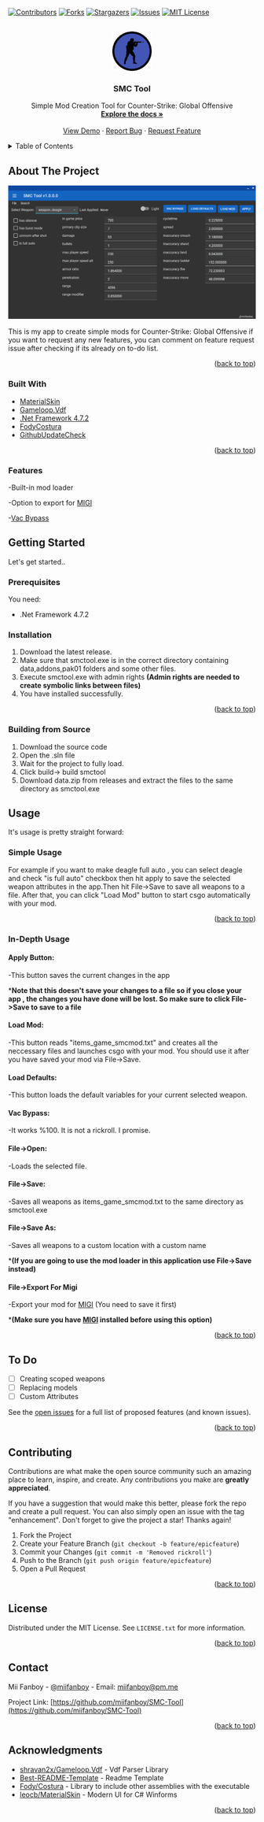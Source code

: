 <div id="top"></div>
<!--
*** Thanks for checking out the Best-README-Template. If you have a suggestion
*** that would make this better, please fork the repo and create a pull request
*** or simply open an issue with the tag "enhancement".
*** Don't forget to give the project a star!
*** Thanks again! Now go create something AMAZING! :D
-->



<!-- PROJECT SHIELDS -->
<!--
*** I'm using markdown "reference style" links for readability.
*** Reference links are enclosed in brackets [ ] instead of parentheses ( ).
*** See the bottom of this document for the declaration of the reference variables
*** for contributors-url, forks-url, etc. This is an optional, concise syntax you may use.
*** https://www.markdownguide.org/basic-syntax/#reference-style-links
-->
[![Contributors][contributors-shield]][contributors-url]
[![Forks][forks-shield]][forks-url]
[![Stargazers][stars-shield]][stars-url]
[![Issues][issues-shield]][issues-url]
[![MIT License][license-shield]][license-url]



<!-- PROJECT LOGO -->
<br />
<div align="center">
  <a href="https://github.com/miifanboy/SMC-Tool">
    <img src="images/smctoollogo.png" alt="Logo" width="80" height="80">
  </a>

<h3 align="center">SMC Tool</h3>

  <p align="center">
    Simple Mod Creation Tool for Counter-Strike: Global Offensive
    <br />
    <a href="https://github.com/miifanboy/SMC-Tool"><strong>Explore the docs »</strong></a>
    <br />
    <br />
    <a href="https://github.com/miifanboy/SMC-Tool">View Demo</a>
    ·
    <a href="https://github.com/miifanboy/SMC-Tool/issues">Report Bug</a>
    ·
    <a href="https://github.com/miifanboy/SMC-Tool/issues">Request Feature</a>
  </p>
</div>



<!-- TABLE OF CONTENTS -->
<details>
  <summary>Table of Contents</summary>
  <ol>
    <li>
      <a href="#about-the-project">About The Project</a>
      <ul>
        <li><a href="#built-with">Built With</a></li>
        <li><a href="#features">Features</a></li>
      </ul>
    </li>
    <li>
      <a href="#getting-started">Getting Started</a>
      <ul>
        <li><a href="#prerequisites">Prerequisites</a></li>
        <li><a href="#installation">Installation</a></li>
        <li><a href="#building-from-source">Building From Source</a></li>
      </ul>
    </li>
    <li><a href="#usage">Usage</a></li>
    <li><a href="#to-do">To Do</a></li>
    <li><a href="#contributing">Contributing</a></li>
    <li><a href="#license">License</a></li>
    <li><a href="#contact">Contact</a></li>
    <li><a href="#acknowledgments">Acknowledgments</a></li>
  </ol>
</details>



<!-- ABOUT THE PROJECT -->
## About The Project

[![Product Name Screen Shot][product-screenshot]](https://example.com)

This is my app to create simple mods for Counter-Strike: Global Offensive if you want to request any new features, you can comment on feature request issue after checking if its already on to-do list.

<p align="right">(<a href="#top">back to top</a>)</p>



### Built With

* [MaterialSkin](https://github.com/leocb/MaterialSkin)
* [Gameloop.Vdf](https://github.com/shravan2x/Gameloop.Vdf)
* [.Net Framework 4.7.2](https://dotnet.microsoft.com/en-us/download/dotnet-framework/net472)
* [FodyCostura](https://github.com/Fody/Costura)
* [GithubUpdateCheck](https://github.com/Mayerch1/GithubUpdateCheck)
<p align="right">(<a href="#top">back to top</a>)</p>

### Features

-Built-in mod loader

-Option to export for [MIGI](https://github.com/ZooLSmith/MIGI3)

-[Vac Bypass](https://www.youtube.com/watch?v=QDia3e12czc)


<!-- GETTING STARTED -->
## Getting Started

Let's get started..

### Prerequisites
You need:

* .Net Framework 4.7.2

### Installation

1. Download the latest release.
2. Make sure that smctool.exe is in the correct directory containing data,addons,pak01 folders and some other files.
3. Execute smctool.exe with admin rights **(Admin rights are needed to create symbolic links between files)**
4. You have installed successfully.

<p align="right">(<a href="#top">back to top</a>)</p>

### Building from Source

1. Download the source code
2. Open the .sln file
3. Wait for the project to fully load.
4. Click build-> build smctool
5. Download data.zip from releases and extract the files to the same directory as smctool.exe

<!-- USAGE EXAMPLES -->
## Usage

It's usage is pretty straight forward:

### Simple Usage

For example if you want to make deagle full auto , you can select deagle and check "is full auto" checkbox then hit apply to save the selected weapon attributes in the app.Then hit File->Save to save all weapons to a file. After that, you can click "Load Mod" button to start csgo automatically with your mod.

<p align="right">(<a href="#top">back to top</a>)</p>

### In-Depth Usage

#### Apply Button:

-This button saves the current changes in the app

***Note that this doesn't save your changes to a file so if you close your app , the changes you have done will be lost. So make sure to click File->Save to save to a file**

#### Load Mod:

-This button reads "items_game_smcmod.txt" and creates all the neccessary files and launches csgo with your mod. You should use it after you have saved your mod via File->Save.

#### Load Defaults:

-This button loads the default variables for your current selected weapon.

#### Vac Bypass:

-It works %100. It is not a rickroll. I promise.

#### File->Open:

-Loads the selected file.

#### File->Save:

-Saves all weapons as items_game_smcmod.txt to the same directory as smctool.exe

#### File->Save As:

-Saves all weapons to a custom location with a custom name

***(If you are going to use the mod loader in this application use File->Save instead)**

#### File->Export For Migi

-Export your mod for [MIGI](https://github.com/ZooLSmith/MIGI3) (You need to save it first)

***(Make sure you have [MIGI](https://github.com/ZooLSmith/MIGI3) installed before using this option)**
<p align="right">(<a href="#top">back to top</a>)</p>



<!-- To Do -->
## To Do

- [ ] Creating scoped weapons
- [ ] Replacing models
- [ ] Custom Attributes

See the [open issues](https://github.com/miifanboy/SMC-Tool/issues) for a full list of proposed features (and known issues).

<p align="right">(<a href="#top">back to top</a>)</p>



<!-- CONTRIBUTING -->
## Contributing

Contributions are what make the open source community such an amazing place to learn, inspire, and create. Any contributions you make are **greatly appreciated**.

If you have a suggestion that would make this better, please fork the repo and create a pull request. You can also simply open an issue with the tag "enhancement".
Don't forget to give the project a star! Thanks again!

1. Fork the Project
2. Create your Feature Branch (`git checkout -b feature/epicfeature`)
3. Commit your Changes (`git commit -m 'Removed rickroll'`)
4. Push to the Branch (`git push origin feature/epicfeature`)
5. Open a Pull Request

<p align="right">(<a href="#top">back to top</a>)</p>



<!-- LICENSE -->
## License

Distributed under the MIT License. See `LICENSE.txt` for more information.

<p align="right">(<a href="#top">back to top</a>)</p>



<!-- CONTACT -->
## Contact

Mii Fanboy - [@miifanboy](https://twitter.com/miifanboy) - Email: miifanboy@pm.me

Project Link: [https://github.com/miifanboy/SMC-Tool](https://github.com/miifanboy/SMC-Tool)

<p align="right">(<a href="#top">back to top</a>)</p>



<!-- ACKNOWLEDGMENTS -->
## Acknowledgments

* [shravan2x/Gameloop.Vdf](https://github.com/shravan2x/Gameloop.Vdf) - Vdf Parser Library
* [Best-README-Template](https://github.com/othneildrew/Best-README-Template) - Readme Template
* [Fody/Costura](https://github.com/Fody/Costura) - Library to include other assemblies with the executable
* [leocb/MaterialSkin](https://github.com/leocb/MaterialSkin) - Modern UI for C# Winforms
<p align="right">(<a href="#top">back to top</a>)</p>



<!-- MARKDOWN LINKS & IMAGES -->
<!-- https://www.markdownguide.org/basic-syntax/#reference-style-links -->
[contributors-shield]: https://img.shields.io/github/contributors/miifanboy/SMC-Tool.svg?style=for-the-badge
[contributors-url]: https://github.com/miifanboy/SMC-Tool/graphs/contributors
[forks-shield]: https://img.shields.io/github/forks/miifanboy/SMC-Tool.svg?style=for-the-badge
[forks-url]: https://github.com/miifanboy/SMC-Tool/network/members
[stars-shield]: https://img.shields.io/github/stars/miifanboy/SMC-Tool.svg?style=for-the-badge
[stars-url]: https://github.com/miifanboy/SMC-Tool/stargazers
[issues-shield]: https://img.shields.io/github/issues/miifanboy/SMC-Tool.svg?style=for-the-badge
[issues-url]: https://github.com/miifanboy/SMC-Tool/issues
[license-shield]: https://img.shields.io/github/license/miifanboy/SMC-Tool.svg?style=for-the-badge
[license-url]: https://github.com/miifanboy/SMC-Tool/blob/master/LICENSE.txt
[product-screenshot]: images/screenshot.png
